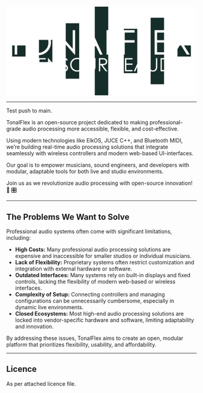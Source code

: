 ![Logotype](.assets/logo.png)

---

Test push to main.

TonalFlex is an open-source project dedicated to making professional-grade audio processing more accessible, flexible, and cost-effective.

Using modern technologies like ElkOS, JUCE C++, and Bluetooth MIDI, we’re building real-time audio processing solutions that integrate seamlessly with wireless controllers and modern web-based UI-interfaces.

Our goal is to empower musicians, sound engineers, and developers with modular, adaptable tools for both live and studio environments.

Join us as we revolutionize audio processing with open-source innovation! 🚀 🎛️

---

## The Problems We Want to Solve

Professional audio systems often come with significant limitations, including:

- **High Costs:** Many professional audio processing solutions are expensive and inaccessible for smaller studios or individual musicians.
- **Lack of Flexibility:** Proprietary systems often restrict customization and integration with external hardware or software.
- **Outdated Interfaces:** Many systems rely on built-in displays and fixed controls, lacking the flexibility of modern web-based or wireless interfaces.
- **Complexity of Setup:** Connecting controllers and managing configurations can be unnecessarily cumbersome, especially in dynamic live environments.
- **Closed Ecosystems:** Most high-end audio processing solutions are locked into vendor-specific hardware and software, limiting adaptability and innovation.

By addressing these issues, TonalFlex aims to create an open, modular platform that prioritizes flexibility, usability, and affordability.

---

## Licence

As per attached licence file.
